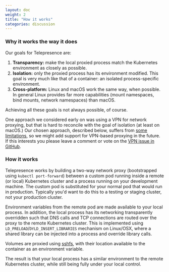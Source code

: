 ```yaml
---
layout: doc
weight: 2
title: "How it works"
categories: discussion
---
```


### Why it works the way it does

Our goals for Telepresence are:

1. **Transparency:** make the local proxied process match the Kubernetes environment as closely as possible.
2. **Isolation:** only the proxied process has its environment modified.
    This goal is very much like that of a container: an isolated process-specific environment.
3. **Cross-platform:** Linux and macOS work the same way, when possible.
   In general Linux provides far more capabilities (mount namespaces, bind mounts, network namespaces) than macOS.

Achieving all these goals is not always possible, of course.

One approach we considered early on was using a VPN for network proxying, but that is hard to reconcile with the goal of isolation (at least on macOS.)
Our chosen approach, described below, suffers from [some limitations](/user-guide/limitations-and-workarounds.html), so we might add support for VPN-based proxying in the future.
If this interests you please leave a comment or vote on the [VPN issue in GitHub](https://github.com/datawire/telepresence/issues/128).

### How it works

Telepresence works by building a two-way network proxy (bootstrapped using `kubectl port-forward`) between a custom pod running inside a remote (or local) Kubernetes cluster and a process running on your development machine.
The custom pod is substituted for your normal pod that would run in production.
Typically you'd want to do this to a testing or staging cluster, not your production cluster.

Environment variables from the remote pod are made available to your local process.
In addition, the local process has its networking transparently overridden such that DNS calls and TCP connections are routed over the proxy to the remote Kubernetes cluster.
This is implemented using `LD_PRELOAD`/`DYLD_INSERT_LIBRARIES` mechanism on Linux/OSX, where a shared library can be injected into a process and override library calls.

Volumes are proxied using [sshfs](https://github.com/libfuse/sshfs), with their location available to the container as an environment variable.

The result is that your local process has a similar environment to the remote Kubernetes cluster, while still being fully under your local control.


